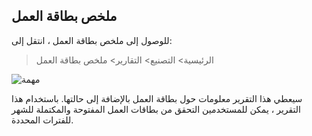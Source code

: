## ملخص بطاقة العمل

للوصول إلى ملخص بطاقة العمل ، انتقل إلى:

> الرئيسية> التصنيع> التقارير> ملخص بطاقة العمل

![مهمة](https://docs.erpnext.com/files/job-card-summary.png)

سيعطي هذا التقرير معلومات حول بطاقة العمل بالإضافة إلى حالتها. باستخدام هذا التقرير ، يمكن للمستخدمين التحقق من بطاقات العمل المفتوحة والمكتملة للشهر للفترات المحددة.
